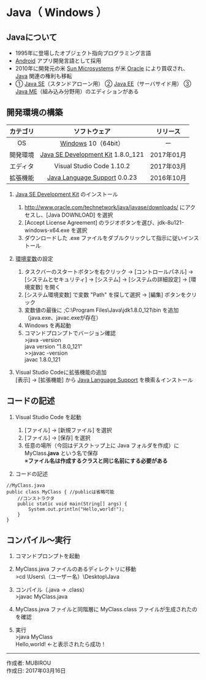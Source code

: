 # Java（ Windows ）

## Javaについて

* 1995年に登場したオブジェクト指向プログラミング言語
* [Android](https://ja.wikipedia.org/wiki/Android) アプリ開発言語として採用
* 2010年に開発元の米 [Sun Microsystems](http://bit.ly/2mySRXN) が米 [Oracle](http://bit.ly/2m5QRZU) により買収され、[Java](https://ja.wikipedia.org/wiki/Java) 関連の権利も移転
* ① [Java SE](http://bit.ly/1qWEkCh)（スタンドアローン用） ② [Java EE](http://bit.ly/2m11Mn2)（サーバサイド用） ③ [Java ME](http://bit.ly/2lODD2J)（組み込み分野用）のエディションがある

## 開発環境の構築

|カテゴリ|ソフトウェア|リリース|
|:--:|:--:|:--:|
|OS|[Windows](https://ja.wikipedia.org/wiki/Microsoft_Windows) 10（64bit）|ー|
|開発環境|[Java SE Development Kit](http://bit.ly/1lO1FSV) 1.8.0_121|2017年01月|
|エディタ|Visual Studio Code 1.10.2|2017年03月|
|拡張機能|[Java Language Support](http://bit.ly/2lj4bpb) 0.0.23|2016年10月|

1. [Java SE Development Kit](http://bit.ly/1lO1FSV) のインストール
    1. http://www.oracle.com/technetwork/java/javase/downloads/ にアクセスし、[Java DOWNLOAD] を選択
    1. [Accept License Agreement] のラジオボタンを選び、jdk-8u121-windows-x64.exe を選択
    1. ダウンロードした .exe ファイルをダブルクリックして指示に従いインストール

1. [環境変数](http://bit.ly/2lCIAgK)の設定  
    1. タスクバーのスタートボタンを右クリック → [コントロールパネル] → [システムとセキュリティ] → [システム] → [システムの詳細設定] → [環境変数] を開く
    1. [システム環境変数] で変数 "Path" を探して選択 → [編集] ボタンをクリック
    1. 変数値の最後に ;C:\Program Files\Java\jdk1.8.0_121\bin を追加（java.exe、javac.exeが存在）
    1. Windows を再起動
    1. コマンドプロンプトでバージョン確認  
        \>java -version  
        java version "1.8.0_121"  
        \>>javac -version  
        javac 1.8.0_121

1. Visual Studio Codeに拡張機能の追加  
    [表示] → [拡張機能] から [Java Language Support](http://bit.ly/2lj4bpb) を検索＆インストール

## コードの記述

1. Visual Studio Code を起動
    1. [ファイル] → [新規ファイル] を選択
    1. [ファイル] → [保存] を選択
    1. 任意の場所（今回はデスクトップ上に Java フォルダを作成）に MyClass<b>.java</b> という名で保存  
    ※<b>ファイル名は作成するクラスと同じ名前にする必要がある</b>

1. コードの記述
```
//MyClass.java
public class MyClass { //publicは省略可能
    //コンストラクタ
    public static void main(String[] args) {
        System.out.println("Hello,world!");
    }
}
```

## コンパイル〜実行

1. コマンドプロンプトを起動

1. MyClass.java ファイルのあるディレクトリに移動  
\>cd \Users\（ユーザー名）\Desktop\Java

1. コンパイル（.java → .class）  
\>javac MyClass.java

1. MyClass.java ファイルと同階層に MyClass.class ファイルが生成されたのを確認

1. 実行  
\>java MyClass  
Hello,world! ←と表示されたら成功！

***
作成者: MUBIROU  
作成日: 2017年03月16日
